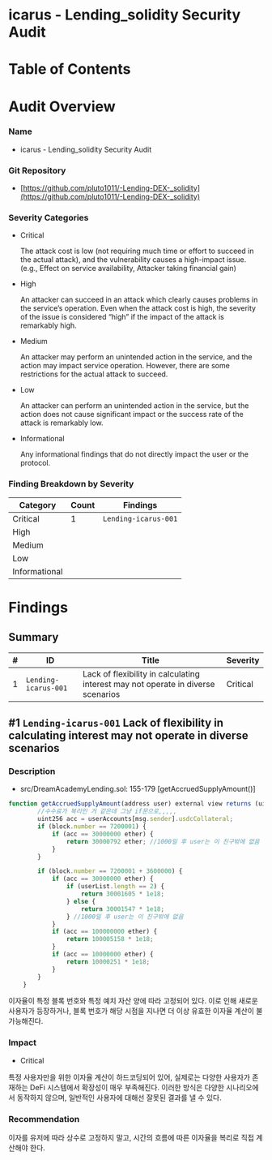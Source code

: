# icarus - Lending_solidity Security Audit

# Table of Contents

# Audit Overview

### Name

- icarus - Lending_solidity Security Audit

### Git Repository

- [https://github.com/pluto1011/-Lending-DEX-_solidity](https://github.com/pluto1011/-Lending-DEX-_solidity)

### Severity Categories

- Critical
    
    The attack cost is low (not requiring much time or effort to succeed in the
    actual attack), and the vulnerability causes a high-impact issue. (e.g., Effect on
    service availability, Attacker taking financial gain)
    
- High
    
    An attacker can succeed in an attack which clearly causes problems in the
    service’s operation. Even when the attack cost is high, the severity of the issue
    is considered “high” if the impact of the attack is remarkably high.
    
- Medium
    
    An attacker may perform an unintended action in the service, and the action
    may impact service operation. However, there are some restrictions for the
    actual attack to succeed.
    
- Low
    
    An attacker can perform an unintended action in the service, but the action
    does not cause significant impact or the success rate of the attack is
    remarkably low.
    
- Informational
    
    Any informational findings that do not directly impact the user or the protocol.
    

### Finding Breakdown by Severity

| Category | Count | Findings |
| --- | --- | --- |
| Critical | 1 | `Lending-icarus-001` |
| High |  |  |
| Medium |  |  |
| Low |  |  |
| Informational |  |  |

# Findings

## Summary

| # | ID | Title | Severity |
| --- | --- | --- | --- |
| 1 | `Lending-icarus-001` | Lack of flexibility in calculating interest may not operate in diverse scenarios | Critical |

## #1 `Lending-icarus-001` Lack of flexibility in calculating interest may not operate in diverse scenarios

### Description

- src/DreamAcademyLending.sol: 155-179 [getAccruedSupplyAmount()]

```jsx
function getAccruedSupplyAmount(address user) external view returns (uint256) {
        //수수료가 복리인 거 같은데 그냥 if문으로,,,,,
        uint256 acc = userAccounts[msg.sender].usdcCollateral;
        if (block.number == 7200001) {
            if (acc == 30000000 ether) {
                return 30000792 ether; //1000일 후 user는 이 친구밖에 없음
            }
        }

        if (block.number == 7200001 + 3600000) {
            if (acc == 30000000 ether) {
                if (userList.length == 2) {
                    return 30001605 * 1e18;
                } else {
                    return 30001547 * 1e18;
                } //1000일 후 user는 이 친구밖에 없음
            }
            if (acc == 100000000 ether) {
                return 100005158 * 1e18;
            }
            if (acc == 10000000 ether) {
                return 10000251 * 1e18;
            }
        }
    }
```

이자율이 특정 블록 번호와 특정 예치 자산 양에 따라 고정되어 있다. 이로 인해 새로운 사용자가 등장하거나, 블록 번호가 해당 시점을 지나면 더 이상 유효한 이자율 계산이 불가능해진다. 

### Impact

- Critical

특정 사용자만을 위한 이자율 계산이 하드코딩되어 있어, 실제로는 다양한 사용자가 존재하는 DeFi 시스템에서 확장성이 매우 부족해진다. 이러한 방식은 다양한 시나리오에서 동작하지 않으며, 일반적인 사용자에 대해선 잘못된 결과를 낼 수 있다.

### Recommendation

이자를 유저에 따라 상수로 고정하지 말고, 시간의 흐름에 따른 이자율을 복리로 직접 계산해야 한다.